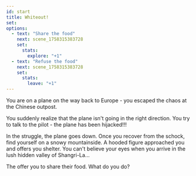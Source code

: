 ```yaml
---
id: start
title: Whiteout!
set:
options:
  - text: "Share the food"
    next: scene_1758315383728
    set:
      stats:
        explore: "+1"
  - text: "Refuse the food"
    next: scene_1758315383728
    set:
      stats:
        leave: "+1"
---
```


You are on a plane on the way back to Europe - you escaped the chaos at the Chinese outpost.

You suddenly realize that the plane isn't going in the right direction. You try to talk to the pilot - the plane has been hijacked!!!

In the struggle, the plane goes down. Once you recover from the schock, find yourself on a snowy mountainside. A hooded figure approached you and offers you shelter. 
You can't believe your eyes when you arrive in the lush hidden valley of Shangri-La...

The offer you to share their food. What do you do?